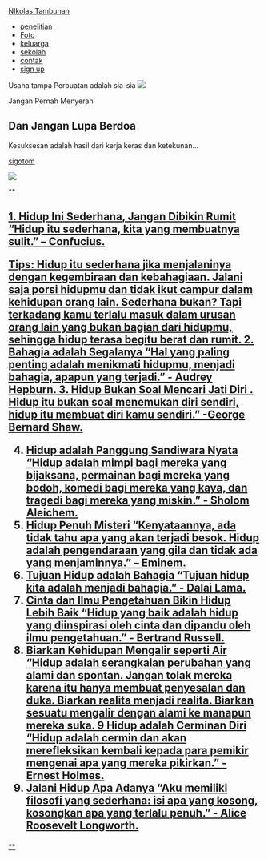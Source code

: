 <!DOCTYPE html>
<html lang="en">
<head>
    <meta charset="UTF-8">
    <meta name="viewport" content="width=device-width, initial-scale=1.0">
    <title>nikolas</title>
    <link rel="stylesheet" href="style.css">
</head>
<body>
    <nav>
        <div class="wrapper">
            <div class="logo"><a href=''>NIkolas Tambunan</a></div>
            <div class="menu">
                <ul>
                    <li><a href="#home">penelitian</a></li>
                    <li><a href="#Foto">Foto</a></li>
                    <li><a href="#keluarga">keluarga</a></li>
                    <li><a href="#sekolah">sekolah</a></li>
                    <li><a href="#contak">contak</a></li>
                    <li><a href=""class="tbl-mera">sign up</a></li>
                </ul>
            </div>
        </div>
    </nav>
    <div class="wrapper">
        <section id="Home">
        Usaha tampa Perbuatan adalah sia-sia
            <img src="https://img.freepik.com/free-vector/hand-drawn-devops-illustration_23-2149398796.jpg?ga=GA1.1.253747705.1723198878&semt=ais_hybrid"/>
            <div class="kolom">
                <p class="deskripsi">Jangan Pernah Menyerah</p>
                <h2>Dan Jangan Lupa Berdoa</h2>
                <p>Kesuksesan adalah hasil dari kerja keras dan ketekunan...</p>
                <p><a href=""class="tbl-pink">sigotom</p>
            </div>
        </section>
</body>
</html>
      <img src="https://img.freepik.com/free-photo/person-front-computer-working-html_23-2150040425.jpg?ga=GA1.1.253747705.1723198878&semt=ais_hybrid"/> 
      
                
** <h2>1. Hidup Ini Sederhana, Jangan Dibikin Rumit 
   “Hidup itu sederhana, kita yang membuatnya sulit.” – Confucius.

Tips: Hidup itu sederhana jika menjalaninya dengan kegembiraan dan kebahagiaan. Jalani saja porsi hidupmu dan tidak ikut campur dalam kehidupan orang lain. Sederhana bukan? Tapi terkadang kamu terlalu masuk dalam urusan orang lain yang bukan bagian dari hidupmu, sehingga hidup terasa begitu berat dan rumit.
  2. Bahagia adalah Segalanya
“Hal yang paling penting adalah menikmati hidupmu, menjadi bahagia, apapun yang terjadi.” - Audrey Hepburn.
3. Hidup Bukan Soal Mencari Jati Diri
      . Hidup itu bukan soal menemukan diri sendiri, hidup itu membuat diri kamu sendiri.” -George Bernard Shaw.

4. Hidup adalah Panggung Sandiwara Nyata
   “Hidup adalah mimpi bagi mereka yang bijaksana, permainan bagi mereka yang bodoh, komedi bagi mereka yang kaya, dan tragedi bagi mereka yang miskin.” - Sholom Aleichem.
5. Hidup Penuh Misteri
    “Kenyataannya, ada tidak tahu apa yang akan terjadi besok. Hidup adalah pengendaraan yang gila dan tidak ada yang menjaminnya.” – Eminem.
 6. Tujuan Hidup adalah Bahagia
   “Tujuan hidup kita adalah menjadi bahagia.” - Dalai Lama.
7. Cinta dan Ilmu Pengetahuan Bikin Hidup Lebih Baik
   “Hidup yang baik adalah hidup yang diinspirasi oleh cinta dan dipandu oleh ilmu pengetahuan.” - Bertrand Russell.
8. Biarkan Kehidupan Mengalir seperti Air
“Hidup adalah serangkaian perubahan yang alami dan spontan. Jangan tolak mereka karena itu hanya membuat penyesalan dan duka. Biarkan realita menjadi realita. Biarkan sesuatu mengalir dengan alami ke manapun mereka suka.
9 Hidup adalah Cerminan Diri
“Hidup adalah cermin dan akan merefleksikan kembali kepada para pemikir mengenai apa yang mereka pikirkan.” - Ernest Holmes. 
11. Jalani Hidup Apa Adanya
 “Aku memiliki filosofi yang sederhana: isi apa yang kosong, kosongkan apa yang terlalu penuh.” - Alice Roosevelt Longworth.
 </h2>
**
